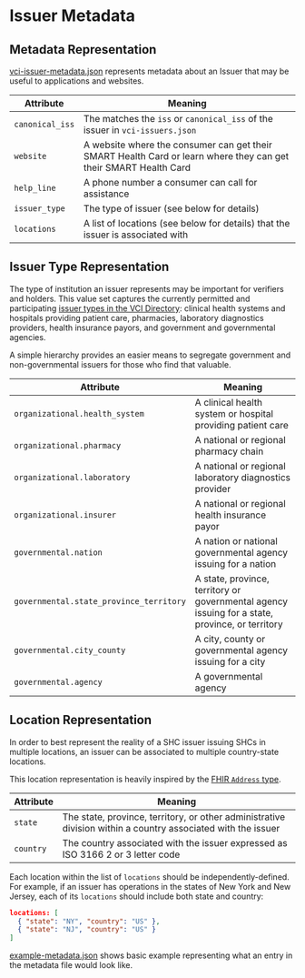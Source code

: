 # Issuer Metadata

## Metadata Representation

[vci-issuer-metadata.json](vci-issuers-metadata.json) represents metadata about an Issuer that may be useful to applications and websites.

| Attribute | Meaning |
|-----------|---------|
| `canonical_iss` | The matches the `iss` or `canonical_iss` of the issuer in `vci-issuers.json` |
| `website` | A website where the consumer can get their SMART Health Card or learn where they can get their SMART Health Card |
| `help_line` | A phone number a consumer can call for assistance |
| `issuer_type` | The type of issuer (see below for details) |
| `locations` | A list of locations (see below for details) that the issuer is associated with |

## Issuer Type Representation

The type of institution an issuer represents may be important for verifiers and holders. This value set captures the currently permitted and participating [issuer types in the VCI Directory](https://github.com/the-commons-project/vci-directory#types-of-issuers): clinical health systems and hospitals providing patient care, pharmacies, laboratory diagnostics providers, health insurance payors, and government and governmental agencies.

A simple hierarchy provides an easier means to segregate government and non-governmental issuers for those who find that valuable.

| Attribute | Meaning |
|-----------|---------|
| `organizational.health_system` | A clinical health system or hospital providing patient care |
| `organizational.pharmacy` | A national or regional pharmacy chain |
| `organizational.laboratory` | A national or regional laboratory diagnostics provider |
| `organizational.insurer` | A national or regional health insurance payor |
| `governmental.nation` | A nation or national governmental agency issuing for a nation |
| `governmental.state_province_territory` | A state, province, territory or governmental agency issuing for a state, province, or territory |
| `governmental.city_county` | A city, county or governmental agency issuing for a city |
| `governmental.agency` | A governmental agency |

## Location Representation

In order to best represent the reality of a SHC issuer issuing SHCs in multiple locations, an issuer can be associated to multiple country-state locations.

This location representation is heavily inspired by the [FHIR `Address` type][fhir-address-type].

| Attribute | Meaning |
|-----------|---------|
| `state` | The state, province, territory, or other administrative division within a country associated with the issuer |
| `country` | The country associated with the issuer expressed as ISO 3166 2 or 3 letter code |

Each location within the list of `locations` should be independently-defined. For
example, if an issuer has operations in the states of New York and New Jersey, each of its
`locations` should include both state and country:


```json
locations: [
  { "state": "NY", "country": "US" },
  { "state": "NJ", "country": "US" }
]
```

[example-metadata.json](example-metadata.json) shows basic example representing what an entry in the metadata file would look like.

[fhir-address-type]:https://www.hl7.org/fhir/datatypes.html#Address
